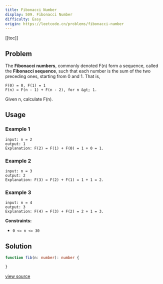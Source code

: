 ```yaml
---
title: Fibonacci Number
display: 509. Fibonacci Number
difficulty: Easy
origin: https://leetcode.cn/problems/fibonacci-number
---
```


[[toc]]

## Problem

The **Fibonacci numbers**, commonly denoted F(n) form a sequence, called the **Fibonacci sequence**, such that each number is the sum of the two preceding ones, starting from 0 and 1. That is,

```
F(0) = 0, F(1) = 1
F(n) = F(n - 1) + F(n - 2), for n &gt; 1.
```

Given n, calculate F(n).

## Usage

### Example 1

```
input: n = 2
output: 1
Explanation: F(2) = F(1) + F(0) = 1 + 0 = 1.
```

### Example 2

```
input: n = 3
output: 2
Explanation: F(3) = F(2) + F(1) = 1 + 1 = 2.
```

### Example 3

```
input: n = 4
output: 3
Explanation: F(4) = F(3) + F(2) = 2 + 1 = 3.
```


**Constraints:**

- <code>0 &lt;= n &lt;= 30</code>


## Solution

```ts
function fib(n: number): number {

}
```

[view source](https://leetcode.cn/problems/fibonacci-number)
